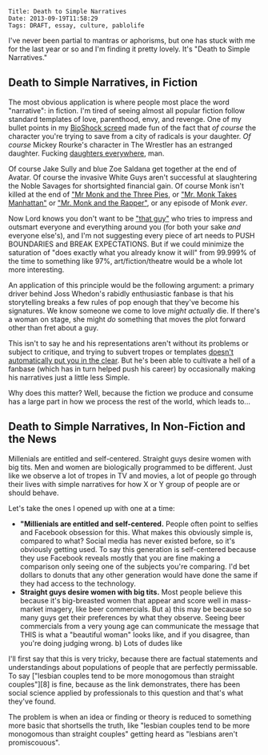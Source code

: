     Title: Death to Simple Narratives
    Date: 2013-09-19T11:58:29
    Tags: DRAFT, essay, culture, pablolife

I've never been partial to mantras or aphorisms, but one has stuck with me for
the last year or so and I'm finding it pretty lovely. It's "Death to Simple
Narratives."

## Death to Simple Narratives, in Fiction

<!-- more -->

The most obvious application is where people most place the word "narrative": in
fiction. I'm tired of seeing almost all popular fiction follow standard
templates of love, parenthood, envy, and revenge. One of my bullet points in my
[BioShock screed][1] made fun of the fact that _of course_ the character you're
trying to save from a city of radicals is your daughter. _Of course_ Mickey
Rourke's character in The Wrestler has an estranged daughter. Fucking
[daughters everywhere][2], man.

Of course Jake Sully and blue Zoe Saldana get together at the end of Avatar. Of
course the invasive White Guys aren't successful at slaughtering the Noble
Savages for shortsighted financial gain. Of course Monk isn't killed at the end
of ["Mr Monk and the Three Pies][3], or ["Mr. Monk Takes Manhattan"][4] or
["Mr. Monk and the Rapper"][5], or any episode of Monk _ever_.

Now Lord knows you don't want to be ["that guy"][6] who tries to impress and
outsmart everyone and everything around you (for both your sake _and_ everyone
else's), and I'm not suggesting every piece of art needs to
PUSH BOUNDARIES and BREAK EXPECTATIONS. But if we could minimize the saturation
of "does exactly what you already know it will" from 99.999% of the time to
something like 97%, art/fiction/theatre would be a whole lot more interesting.

An application of this principle would be the following argument: a primary
driver behind Joss Whedon's rabidly enthusiastic fanbase is that his
storytelling breaks a few rules of pop enough that they've become his signatures.
We know someone we come to love _might actually_ die. If there's a woman on
stage, she might _do_ something that moves the plot forward other than fret
about a guy.

This isn't to say he and his representations aren't without its problems or
subject to critique, and trying to subvert tropes or templates
[doesn't automatically put you in the clear][7]. But he's been able to cultivate
a hell of a fanbase (which has in turn helped push his career) by occasionally
making his narratives just a little less Simple.

Why does this matter? Well, because the fiction we produce and consume has a
large part in how we process the rest of the world, which leads to...

## Death to Simple Narratives, In Non-Fiction and the News

Millenials are entitled and self-centered. Straight guys desire women with big
tits. Men and women are biologically programmed to be different. Just like we
observe a lot of tropes in TV and movies, a lot of people go through their lives
with simple narratives for how X or Y group of people are or should behave.

Let's take the ones I opened up with one at a time:

* **"Millienials are entitled and self-centered.** People often point to selfies and Facebook obsession for this. What makes this obviously simple is, compared to what? Social media has never existed before, so it's obviously getting used. To say this generation is self-centered because they use Facebook reveals mostly that you are fine making a comparison only seeing one of the subjects you're comparing. I'd bet dollars to donuts that any other generation would have done the same if they had access to the technology.
* **Straight guys desire women with big tits.** Most people believe this because
  it's big-breasted women that appear and score well in mass-market imagery, like beer commercials. But a) this may be because so many guys get their preferences by what they observe. Seeing beer commercials from a very young age can communicate the message that THIS is what a "beautiful woman" looks like, and if you disagree, than you're doing judging wrong. b) Lots of dudes like

I'll first say that this is very tricky, because there are factual statements
and understandings about populations of people that are perfectly permissable.
To say ["lesbian couples tend to be more monogomous than straight couples"][8]
is fine, because as the link demonstrates, there has been social science applied
by professionals to this question and that's what they've found.

The problem is when an idea or finding or theory is reduced to something more
basic that shortsells the truth, like "lesbian couples tend to be more
monogomous than straight couples" getting heard as "lesbians aren't promiscouous".


   [1]: http://morepablo.com/2013/09/bioshock-infinite.html
   [2]: http://youtu.be/-Bc0mG5omTo
   [3]: http://en.wikipedia.org/wiki/Mr._Monk_and_the_Three_Pies
   [4]: http://en.wikipedia.org/wiki/Mr._Monk_Takes_Manhattan
   [5]: http://en.wikipedia.org/wiki/Mr._Monk_and_the_Rapper
   [6]: http://www.theonion.com/articles/area-mans-intelligence-probably-just-too-intimidat,33916/
   [7]: http://www.newstatesman.com/culture/2013/08/i-hate-strong-female-characters
